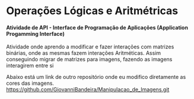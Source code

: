 # Operações Lógicas e Aritmétricas

#### Atividade de API - Interface de Programação de Aplicações (Application Progamming Interface)

<p>Atividade onde aprendo a modificar e fazer interações com matrizes binárias, onde as mesmas fazem interações Aritméticas. Assim conseguindo migrar de matrizes para imagens, fazendo as imagens interagirem entre si</p>

Abaixo está um link de outro repositório onde eu modifico diretamente as cores das imagens.
https://github.com/GiovanniBandeira/Manipulacao_de_Imagens.git
